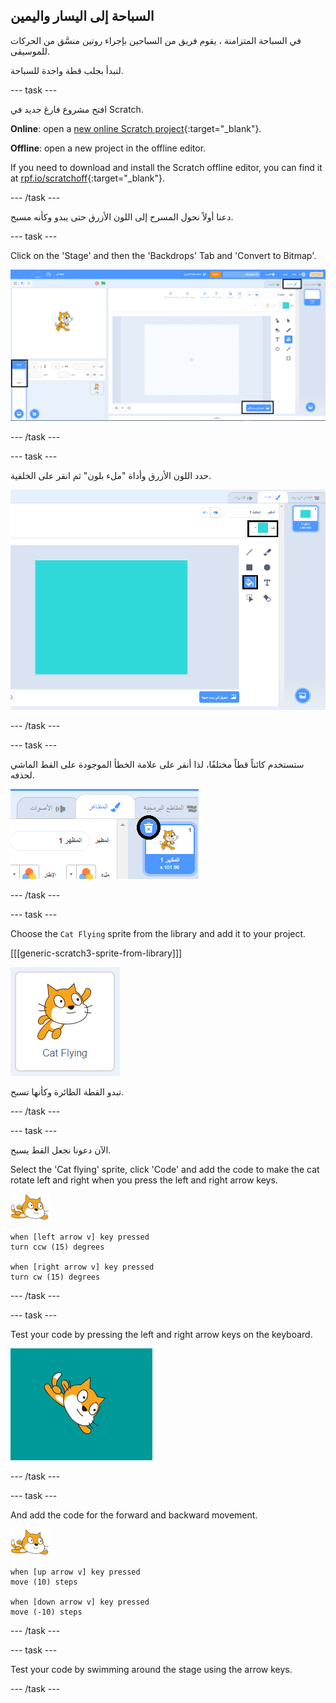 ## السباحة إلى اليسار واليمين

في السباحة المتزامنة ، يقوم فريق من السباحين بإجراء روتين منسَّق من الحركات للموسيقى.

لنبدأ بجلب قطة واحدة للسباحة.

--- task ---

افتح مشروع فارغ جديد في Scratch.

**Online**: open a [new online Scratch project](http://rpf.io/scratchnew){:target="_blank"}.

**Offline**: open a new project in the offline editor.

If you need to download and install the Scratch offline editor, you can find it at [rpf.io/scratchoff](http://rpf.io/scratchoff){:target="_blank"}.

--- /task ---

دعنا أولاً نحول المسرح إلى اللون الأزرق حتى يبدو وكأنه مسبح.

--- task ---

Click on the 'Stage' and then the 'Backdrops' Tab and 'Convert to Bitmap'.

![scratch screen with stage, backdrops and convert to bitmap highlighted](images/swim-select-backdrop.png)

--- /task ---

--- task ---

حدد اللون الأزرق وأداة "ملء بلون" ثم انقر على الخلفية.

![backdrops tab and fill tool selected](images/swim-fill.png)

--- /task ---

--- task ---

ستستخدم كائناً قطاً مختلفًا، لذا أنقر على علامة الخطأ الموجودة على القط الماشي لحذفه.

![delete menu selected](images/swim-delete.png)

--- /task ---

--- task ---

Choose the `Cat Flying` sprite from the library and add it to your project.

[[[generic-scratch3-sprite-from-library]]]

![Cat Flying sprite highlighted](images/swim-sprite.png)

تبدو القطة الطائرة وكأنها تسبح.

--- /task ---

--- task ---

الآن دعونا نجعل القط يسبح.

Select the 'Cat flying' sprite, click 'Code' and add the code to make the cat rotate left and right when you press the left and right arrow keys.

![الكائن السبّاح](images/swimmer-sprite.png)

```blocks3
when [left arrow v] key pressed
turn ccw (15) degrees

when [right arrow v] key pressed
turn cw (15) degrees
```

--- /task ---

--- task ---

Test your code by pressing the left and right arrow keys on the keyboard.

![cat sprite rotated right](images/swim-right.png)

--- /task ---

--- task ---

And add the code for the forward and backward movement.

![swimmer sprite](images/swimmer-sprite.png)

```blocks3
when [up arrow v] key pressed
move (10) steps

when [down arrow v] key pressed
move (-10) steps 
```

--- /task ---

--- task ---

Test your code by swimming around the stage using the arrow keys.

--- /task ---

